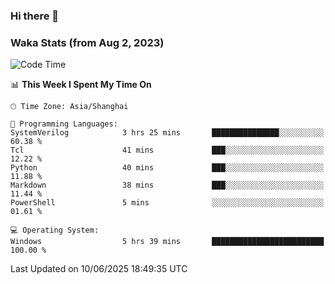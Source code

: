 ### Hi there 👋

### Waka Stats (from Aug 2, 2023)

<!--START_SECTION:waka-->
![Code Time](http://img.shields.io/badge/Code%20Time-893%20hrs%2054%20mins-blue)

📊 **This Week I Spent My Time On** 

```text
🕑︎ Time Zone: Asia/Shanghai

💬 Programming Languages: 
SystemVerilog            3 hrs 25 mins       ███████████████░░░░░░░░░░   60.38 % 
Tcl                      41 mins             ███░░░░░░░░░░░░░░░░░░░░░░   12.22 % 
Python                   40 mins             ███░░░░░░░░░░░░░░░░░░░░░░   11.88 % 
Markdown                 38 mins             ███░░░░░░░░░░░░░░░░░░░░░░   11.44 % 
PowerShell               5 mins              ░░░░░░░░░░░░░░░░░░░░░░░░░   01.61 % 

💻 Operating System: 
Windows                  5 hrs 39 mins       █████████████████████████   100.00 % 
```


 Last Updated on 10/06/2025 18:49:35 UTC
<!--END_SECTION:waka-->
